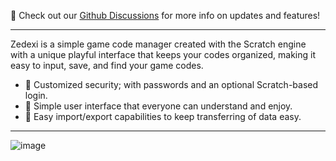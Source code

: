 👀 Check out our [Github Discussions](https://github.com/Scratchfangs/Zedexi/discussions) for more info on updates and features!

---
Zedexi is a simple game code manager created with the Scratch engine with a unique playful interface that keeps your codes organized, making it easy to input, save, and find your game codes.

* 🔐 Customized security; with passwords and an optional Scratch-based login.
* 🌺 Simple user interface that everyone can understand and enjoy. 
* 📩 Easy import/export capabilities to keep transferring of data easy.

---
![image](https://user-images.githubusercontent.com/71499307/184213581-5a8ca536-142f-432e-9897-74d44fe26f03.png)
